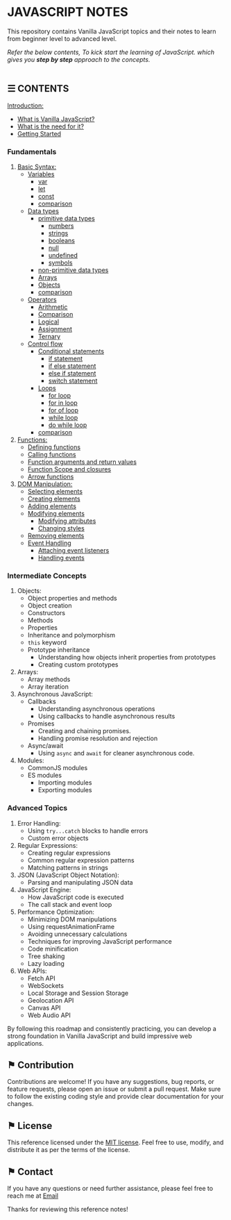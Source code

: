 # JAVASCRIPT NOTES

This repository contains Vanilla JavaScript topics and their notes to learn from beginner level to advanced level.

*Refer the below contents, To kick start the learning of JavaScript. which gives you __step by step__ approach to the concepts.*
\
&nbsp;

## &#9776; CONTENTS 
[Introduction:](./introduction.md)
- [What is Vanilla JavaScript?](./introduction.md#-what-is-vanilla-javascript)
- [What is the need for it?](./introduction.md#-what-is-the-need-for-it)
- [Getting Started](./introduction.md#-getting-started)

### Fundamentals
1. [Basic Syntax:](./docs/basic-syntax.md)
	- [Variables](./docs/variables.md)
		- [var](./docs/variables.md#-var)
		- [let](./docs/variables.md#-let)
		- [const](./docs/variables.md#-const)
		- [comparison](./docs/variables.md#-comparison)
	- [Data types](./docs/data-types.md)
		- [primitive data types](./docs/data-types.md#-primitive-data-types) 
			- [numbers](./docs/data-types.md#-numbers)
			- [strings](./docs/data-types.md#-strings)
			- [booleans](./docs/data-types.md#-booleans)
			- [null](./docs/data-types.md#-null)
			- [undefined](./docs/data-types.md#-undefined) 
			- [symbols](./docs/data-types.md#-symbols)
		- [non-primitive data types](./docs/data-types.md#-non-primitive-data-types)
	    - [Arrays](./docs/data-types.md#-arrays)
	    - [Objects](./docs/data-types.md#-objects)	
		- [comparison](./docs/data-types.md#-comparison)
	- [Operators](./docs/operators.md)
		- [Arithmetic](./docs/operators.md#-arithmetic)
		- [Comparison ](./docs/operators.md#-comparison)
		- [Logical ](./docs/operators.md#-logical)
		- [Assignment](./docs/operators.md#-assignment)
		- [Ternary](./docs/operators.md#-ternary)
	- [Control flow](./docs/control-flow.md)
		- [Conditional statements](./docs/control-flow.md#-conditional-statements)
			- [if statement](./docs/control-flow.md#-if-statement)
			- [if else statement](./docs/control-flow.md#-if-else-statement)
			- [else if statement](./docs/control-flow.md#-else-if-statement)
			- [switch statement](./docs/control-flow.md#-switch-statement)
		- [Loops](./docs/control-flow.md#-loops)
			- [for loop](./docs/control-flow.md#-for-loop)
			- [for in loop](./docs/control-flow.md#-for-in-loop)
			- [for of loop](./docs/control-flow.md#-for-of-loop)
			- [while loop](./docs/control-flow.md#-while-loop)
			- [do while loop](./docs/control-flow.md#-do-while-loop)
		- [comparison](./docs/control-flow.md#-comparison)
2. [Functions:](./docs/functions.md)
	- [Defining functions](./docs/functions.md#-defining-functions)
	- [Calling functions](./docs/functions.md#-calling-functions)
	- [Function arguments and return values](./docs/functions.md#-function-arguments-and-return-values)
	- [Function Scope and closures](./docs/functions.md#-function-scope-and-closures)
	- [Arrow functions](./docs/functions.md#-arrow-functions)
3. [DOM Manipulation:](./docs/dom-manipulation.md)
	- [Selecting elements](./docs/dom-manipulation.md#-selecting-elements)
	- [Creating elements](./docs/dom-manipulation.md#-creating-elements)
	- [Adding elements](./docs/dom-manipulation.md#-adding-elements)
	- [Modifying elements](./docs/dom-manipulation.md#-modifying-elements)
		- [Modifying attributes](./docs/dom-manipulation.md#-modifying-attributes)
		- [Changing styles](./docs/dom-manipulation.md#-changing-styles)
	- [Removing elements](./docs/dom-manipulation.md#-removing-elements)
	- [Event Handling](./docs/dom-manipulation.md#-event-handling)
		- [Attaching event listeners](./docs/dom-manipulation.md#-attaching-event-listeners)
		- [Handling events](./docs/dom-manipulation.md#-handling-events)

### Intermediate Concepts
1. Objects:
	- Object properties and methods
	- Object creation
	- Constructors 
	- Methods
	- Properties
	- Inheritance and polymorphism
	- `this` keyword
	- Prototype inheritance
		- Understanding how objects inherit properties from prototypes
		- Creating custom prototypes
2. Arrays:
	- Array methods
	- Array iteration
3. Asynchronous JavaScript:
	- Callbacks
		- Understanding asynchronous operations
		- Using callbacks to handle asynchronous results
	- Promises
		- Creating and chaining promises.
		- Handling promise resolution and rejection
	- Async/await
		- Using `async` and `await` for cleaner asynchronous code.
4. Modules:
	- CommonJS modules
	- ES modules
		- Importing modules
		- Exporting modules

### Advanced Topics
1. Error Handling:
	- Using `try...catch` blocks to handle errors
	- Custom error objects
2. Regular Expressions:
	- Creating regular expressions
	- Common regular expression patterns
	- Matching patterns in strings
3. JSON (JavaScript Object Notation):
	- Parsing and manipulating JSON data
4. JavaScript Engine:
	- How JavaScript code is executed
	- The call stack and event loop
5. Performance Optimization:
	- Minimizing DOM manipulations
	- Using requestAnimationFrame
	- Avoiding unnecessary calculations
	- Techniques for improving JavaScript performance
	- Code minification
	- Tree shaking
	- Lazy loading
6. Web APIs:
	- Fetch API
	- WebSockets
	- Local Storage and Session Storage
	- Geolocation API
	- Canvas API
	- Web Audio API

By following this roadmap and consistently practicing, you can develop a strong foundation in Vanilla JavaScript and build impressive web applications.

## &#9873; Contribution
Contributions are welcome! If you have any suggestions, bug reports, or feature requests, please open an issue or submit a pull request. Make sure to follow the existing coding style and provide clear documentation for your changes.

## &#9873; License
This reference licensed under the [MIT license](LICENSE). Feel free to use, modify, and distribute it as per the terms of the license.

## &#9873; Contact
If you have any questions or need further assistance, please feel free to reach me at [Email](mailto:social_text)


Thanks for reviewing this reference notes!